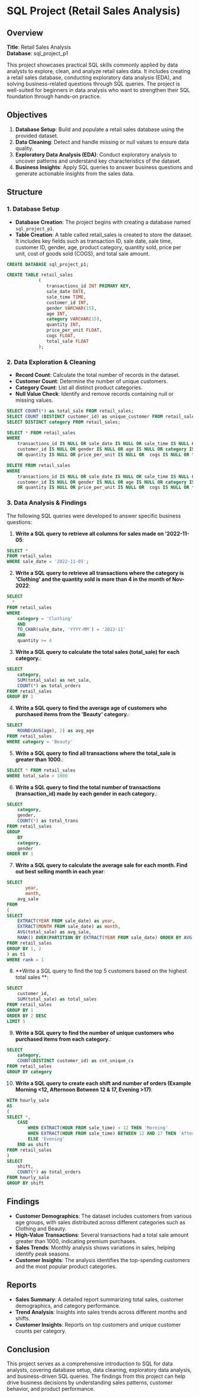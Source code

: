# SQL Project (Retail Sales Analysis)

## Overview

**Title**: Retail Sales Analysis  
**Database**: sql_project_p1

This project showcases practical SQL skills commonly applied by data analysts to explore, clean, and analyze retail sales data. It includes creating a retail sales database, conducting exploratory data analysis (EDA), and solving business-related questions through SQL queries. The project is well-suited for beginners in data analysis who want to strengthen their SQL foundation through hands-on practice.

## Objectives

1. **Database Setup**: Build and populate a retail sales database using the provided dataset.
2. **Data Cleaning**: Detect and handle missing or null values to ensure data quality.
3. **Exploratory Data Analysis (EDA)**: Conduct exploratory analysis to uncover patterns and understand key characteristics of the dataset.
4. **Business Insights**: Apply SQL queries to answer business questions and generate actionable insights from the sales data.

## Structure

### 1. Database Setup

- **Database Creation**: The project begins with creating a database named `sql_project_p1`.
- **Table Creation**: A table called retail_sales is created to store the dataset. It includes key fields such as transaction ID, sale date, sale time, customer ID, gender, age, product category, quantity sold, price per unit, cost of goods sold (COGS), and total sale amount.

```sql
CREATE DATABASE sql_project_p1;

CREATE TABLE retail_sales
            (
               transactions_id INT PRIMARY KEY,
               sale_date DATE,
               sale_time TIME,	
               customer_id INT,
               gender VARCHAR(15),
               age INT,
               category VARCHAR(15),
               quantity INT,
               price_per_unit FLOAT,
               cogs FLOAT,
               total_sale FLOAT
            );
```

### 2. Data Exploration & Cleaning 

- **Record Count**: Calculate the total number of records in the dataset.
- **Customer Count**: Determine the number of unique customers.
- **Category Count**: List all distinct product categories.
- **Null Value Check**: Identify and remove records containing null or missing values.

```sql
SELECT COUNT(*) as total_sale FROM retail_sales;
SELECT COUNT (DISTINCT customer_id) as unique_customer FROM retail_sales;
SELECT DISTINCT category FROM retail_sales;

SELECT * FROM retail_sales
WHERE 
    transactions_id IS NULL OR sale_date IS NULL OR sale_time IS NULL OR
    customer_id IS NULL OR gender IS NULL OR age IS NULL OR category IS NULL
    OR quantity IS NULL OR price_per_unit IS NULL OR  cogs IS NULL OR total_sale IS NULL;

DELETE FROM retail_sales
WHERE 
    transactions_id IS NULL OR sale_date IS NULL OR sale_time IS NULL OR
    customer_id IS NULL OR gender IS NULL OR age IS NULL OR category IS NULL
    OR quantity IS NULL OR price_per_unit IS NULL OR  cogs IS NULL OR total_sale IS NULL;
```

### 3. Data Analysis & Findings

The following SQL queries were developed to answer specific business questions:

1. **Write a SQL query to retrieve all columns for sales made on '2022-11-05**:
```sql
SELECT *
FROM retail_sales
WHERE sale_date = '2022-11-05';
```

2. **Write a SQL query to retrieve all transactions where the category is 'Clothing' and the quantity sold is more than 4 in the month of Nov-2022**:
```sql
SELECT 
  *
FROM retail_sales
WHERE 
    category = 'Clothing'
    AND 
    TO_CHAR(sale_date, 'YYYY-MM') = '2022-11'
    AND
    quantity >= 4
```

3. **Write a SQL query to calculate the total sales (total_sale) for each category.**:
```sql
SELECT 
    category,
    SUM(total_sale) as net_sale,
    COUNT(*) as total_orders
FROM retail_sales
GROUP BY 1
```

4. **Write a SQL query to find the average age of customers who purchased items from the 'Beauty' category.**:
```sql
SELECT
    ROUND(AVG(age), 2) as avg_age
FROM retail_sales
WHERE category = 'Beauty'
```

5. **Write a SQL query to find all transactions where the total_sale is greater than 1000.**:
```sql
SELECT * FROM retail_sales
WHERE total_sale > 1000
```

6. **Write a SQL query to find the total number of transactions (transaction_id) made by each gender in each category.**:
```sql
SELECT 
    category,
    gender,
    COUNT(*) as total_trans
FROM retail_sales
GROUP 
    BY 
    category,
    gender
ORDER BY 1
```

7. **Write a SQL query to calculate the average sale for each month. Find out best selling month in each year**:
```sql
SELECT 
       year,
       month,
    avg_sale
FROM 
(    
SELECT 
    EXTRACT(YEAR FROM sale_date) as year,
    EXTRACT(MONTH FROM sale_date) as month,
    AVG(total_sale) as avg_sale,
    RANK() OVER(PARTITION BY EXTRACT(YEAR FROM sale_date) ORDER BY AVG(total_sale) DESC) as rank
FROM retail_sales
GROUP BY 1, 2
) as t1
WHERE rank = 1
```

8. **Write a SQL query to find the top 5 customers based on the highest total sales **:
```sql
SELECT 
    customer_id,
    SUM(total_sale) as total_sales
FROM retail_sales
GROUP BY 1
ORDER BY 2 DESC
LIMIT 5
```

9. **Write a SQL query to find the number of unique customers who purchased items from each category.**:
```sql
SELECT 
    category,    
    COUNT(DISTINCT customer_id) as cnt_unique_cs
FROM retail_sales
GROUP BY category
```

10. **Write a SQL query to create each shift and number of orders (Example Morning <12, Afternoon Between 12 & 17, Evening >17)**:
```sql
WITH hourly_sale
AS
(
SELECT *,
    CASE
        WHEN EXTRACT(HOUR FROM sale_time) < 12 THEN 'Morning'
        WHEN EXTRACT(HOUR FROM sale_time) BETWEEN 12 AND 17 THEN 'Afternoon'
        ELSE 'Evening'
    END as shift
FROM retail_sales
)
SELECT 
    shift,
    COUNT(*) as total_orders    
FROM hourly_sale
GROUP BY shift
```

## Findings

- **Customer Demographics**: The dataset includes customers from various age groups, with sales distributed across different categories such as Clothing and Beauty.
- **High-Value Transactions**: Several transactions had a total sale amount greater than 1000, indicating premium purchases.
- **Sales Trends**: Monthly analysis shows variations in sales, helping identify peak seasons.
- **Customer Insights**: The analysis identifies the top-spending customers and the most popular product categories.

## Reports

- **Sales Summary**: A detailed report summarizing total sales, customer demographics, and category performance.
- **Trend Analysis**: Insights into sales trends across different months and shifts.
- **Customer Insights**: Reports on top customers and unique customer counts per category.

## Conclusion

This project serves as a comprehensive introduction to SQL for data analysts, covering database setup, data cleaning, exploratory data analysis, and business-driven SQL queries. The findings from this project can help drive business decisions by understanding sales patterns, customer behavior, and product performance.








